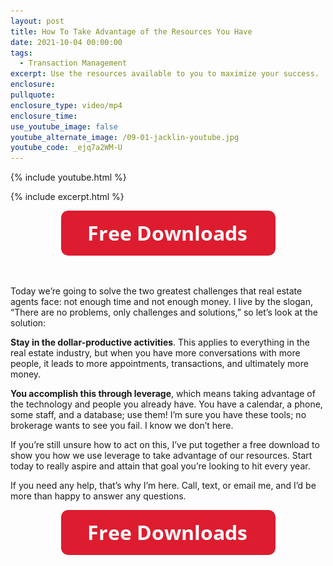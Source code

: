 ```yaml
---
layout: post
title: How To Take Advantage of the Resources You Have
date: 2021-10-04 00:00:00
tags:
  - Transaction Management
excerpt: Use the resources available to you to maximize your success.
enclosure:
pullquote:
enclosure_type: video/mp4
enclosure_time:
use_youtube_image: false
youtube_alternate_image: /09-01-jacklin-youtube.jpg
youtube_code: _ejq7a2WM-U
---
```

{% include youtube.html %}

{% include excerpt.html %}

<center><a href="https://join.gochicagolandhomes.com/ask/b192e4e7b5a1b0195dd3cc7aceb44366"><img width="343" height="72" src="uploads/FreeDownloadsButton-343.png" /></a></center>

&nbsp;

Today we’re going to solve the two greatest challenges that real estate agents face: not enough time and not enough money. I live by the slogan, “There are no problems, only challenges and solutions,” so let’s look at the solution:

**Stay in the dollar-productive activities**. This applies to everything in the real estate industry, but when you have more conversations with more people, it leads to more appointments, transactions, and ultimately more money.

**You accomplish this through leverage**, which means taking advantage of the technology and people you already have. You have a calendar, a phone, some staff, and a database; use them\! I’m sure you have these tools; no brokerage wants to see you fail. I know we don’t here.

If you’re still unsure how to act on this, I’ve put together a free download to show you how we use leverage to take advantage of our resources. Start today to really aspire and attain that goal you’re looking to hit every year.

If you need any help, that’s why I’m here. Call, text, or email me, and I’d be more than happy to answer any questions.

<center><a href="https://join.gochicagolandhomes.com/ask/b192e4e7b5a1b0195dd3cc7aceb44366"><img width="343" height="72" src="uploads/FreeDownloadsButton-343.png" /></a></center>
